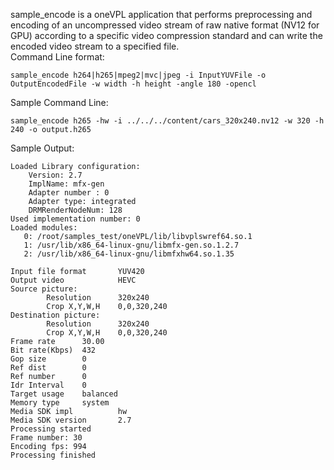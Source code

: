 sample_encode is a oneVPL application that performs preprocessing and encoding of an uncompressed video stream of raw native format (NV12 for GPU) according to a specific video compression standard and can write the encoded video stream to a specified file.  
Command Line format:    
```
sample_encode h264|h265|mpeg2|mvc|jpeg -i InputYUVFile -o OutputEncodedFile -w width -h height -angle 180 -opencl
```  
Sample Command Line:  
```
sample_encode h265 -hw -i ../../../content/cars_320x240.nv12 -w 320 -h 240 -o output.h265
```   
Sample Output:  
```
Loaded Library configuration:  
    Version: 2.7  
    ImplName: mfx-gen  
    Adapter number : 0  
    Adapter type: integrated  
    DRMRenderNodeNum: 128  
Used implementation number: 0  
Loaded modules:  
   0: /root/samples_test/oneVPL/lib/libvplswref64.so.1  
   1: /usr/lib/x86_64-linux-gnu/libmfx-gen.so.1.2.7  
   2: /usr/lib/x86_64-linux-gnu/libmfxhw64.so.1.35  

Input file format       YUV420  
Output video            HEVC  
Source picture:  
        Resolution      320x240  
        Crop X,Y,W,H    0,0,320,240  
Destination picture:  
        Resolution      320x240  
        Crop X,Y,W,H    0,0,320,240  
Frame rate      30.00  
Bit rate(Kbps)  432  
Gop size        0  
Ref dist        0  
Ref number      0  
Idr Interval    0  
Target usage    balanced  
Memory type     system  
Media SDK impl          hw  
Media SDK version       2.7  
Processing started  
Frame number: 30  
Encoding fps: 994  
Processing finished
```  

